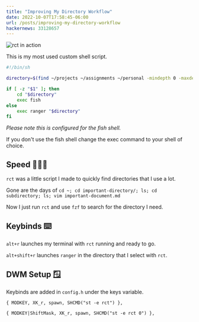 ```yaml
---
title: "Improving My Directory Workflow"
date: 2022-10-07T17:58:45-06:00
url: /posts/improving-my-directory-workflow
hackernews: 33128657
---
```


![rct in action](/images/posts/improving-my-directory-workflow/rct-in-action.gif)

This is my most used custom shell script.

```bash
#!/bin/sh

directory=$(find ~/projects ~/assignments ~/personal -mindepth 0 -maxdepth 1 -type d | fzf)

if [ -z "$1" ]; then
    cd "$directory"
    exec fish
else
    exec ranger "$directory"
fi
```

_Please note this is configured for the fish shell._

If you don't use the fish shell change the exec command to your shell of choice.

## Speed 🏃🏻💨

`rct` was a little script I made to quickly find directories that I use a lot.

Gone are the days of `cd ~; cd important-directory/; ls; cd subdirectory; ls; vim important-document.md`

Now I just run `rct` and use `fzf` to search for the directory I need.

## Keybinds ⌨️ 

`alt+r` launches my terminal with `rct` running and ready to go.

`alt+shift+r` launches `ranger` in the directory that I select with `rct`.

## DWM Setup 🪟
Keybinds are added in `config.h` under the keys variable.

```{ MODKEY, XK_r, spawn, SHCMD("st -e rct") },```

```{ MODKEY|ShiftMask, XK_r, spawn, SHCMD("st -e rct 0") },```
